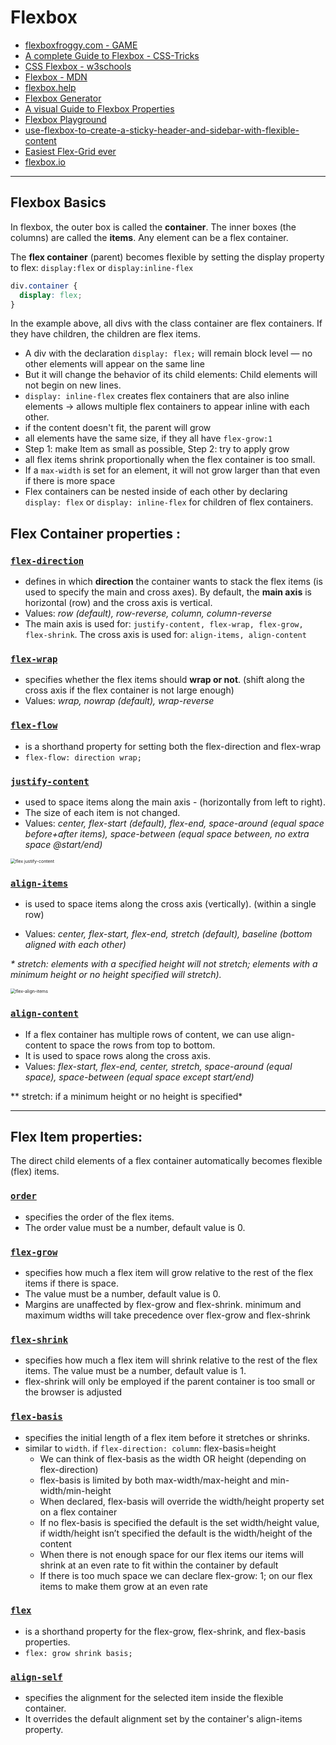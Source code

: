 
# Flexbox

- [flexboxfroggy.com - GAME](http://flexboxfroggy.com/#de)
- [A complete Guide to Flexbox - CSS-Tricks](https://css-tricks.com/snippets/css/a-guide-to-flexbox/)
- [CSS Flexbox - w3schools](https://www.w3schools.com/css/css3_flexbox.asp)
- [Flexbox - MDN](https://developer.mozilla.org/de/docs/Learn/CSS/CSS_layout/Flexbox)
- [flexbox.help](http://flexbox.help/)
- [Flexbox Generator](https://loading.io/flexbox/)
- [A visual Guide to Flexbox Properties](https://scotch.io/tutorials/a-visual-guide-to-css3-flexbox-properties)
- [Flexbox Playground](https://demos.scotch.io/visual-guide-to-css3-flexbox-flexbox-playground/demos/)
- [use-flexbox-to-create-a-sticky-header-and-sidebar-with-flexible-content](https://www.bitovi.com/blog/use-flexbox-to-create-a-sticky-header-and-sidebar-with-flexible-content)
- [Easiest Flex-Grid ever](https://www.taniarascia.com/easiest-flex-grid-ever/)
- [flexbox.io](https://www.flexbox.io/)

------

## Flexbox Basics

In flexbox, the outer box is called the **container**. The inner boxes (the columns) are called the **items**. Any element can be a flex container.

The **flex container** (parent) becomes flexible by setting the display property to flex: `display:flex` or `display:inline-flex`

```css
div.container {
  display: flex;
}
```

In the example above, all divs with the class container are flex containers. If they have children, the children are flex items.

- A div with the declaration `display: flex;` will remain block level — no other elements will appear on the same line
- But it will change the behavior of its child elements: Child elements will not begin on new lines.
- `display: inline-flex` creates flex containers that are also inline elements -> allows multiple flex containers to appear inline with each other.
- if the content doesn't fit, the parent will grow
- all elements have the same size, if they all have  `flex-grow:1`   
- Step 1: make Item as small as possible, Step 2: try to apply grow
- all flex items shrink proportionally when the flex container is too small.
- If a `max-width` is set for an element, it will not grow larger than that even if there is more space
- Flex containers can be nested inside of each other by declaring `display: flex` or `display: inline-flex` for children of flex containers.

## Flex Container properties :

### [`flex-direction`](https://www.w3schools.com/css/css3_flexbox_container.asp#flex-direction) 

- defines in which **direction** the container wants to stack the flex items (is used to specify the main and cross axes). By default, the **main axis** is horizontal (row) and the cross axis is vertical.
- Values: *row (default), row-reverse, column, column-reverse*
- The main axis is used for: `justify-content, flex-wrap, flex-grow, flex-shrink`. The cross axis is used for: `align-items, align-content`

### [`flex-wrap`](https://www.w3schools.com/css/css3_flexbox_container.asp#flex-wrap) 

- specifies whether the flex items should **wrap or not**. (shift along the cross axis if the flex container is not large enough)
- Values: *wrap, nowrap (default), wrap-reverse*

### [`flex-flow`](hhttps://www.w3schools.com/css/css3_flexbox_container.asp#flex-flow) 

- is a shorthand property for setting both the flex-direction and flex-wrap
- `flex-flow: direction wrap;`

### [`justify-content`](https://www.w3schools.com/css/css3_flexbox_container.asp#justify-content) 

- used to space items along the main axis - (horizontally from left to right). 
- The size of each item is not changed.
- Values: *center, flex-start (default), flex-end, space-around (equal space before+after items), space-between (equal space between, no extra space @start/end)*

<img src="./assets/flex-justify-content.png" alt="flex justify-content" style="zoom:50%;" />

### [`align-items`](https://www.w3schools.com/css/css3_flexbox_container.asp#align-items) 

- is used to space items along the cross axis (vertically). (within a single row)

- Values: *center, flex-start, flex-end, stretch (default), baseline (bottom aligned with each other)*

*\* stretch: elements with a specified height will not stretch; elements with a minimum height or no height specified will stretch).*

<img src="./assets/flex-align-items.png" alt="flex-align-items" style="zoom: 50%;" />

### [`align-content`](https://www.w3schools.com/css/css3_flexbox_container.asp#align-content) 

- If a flex container has multiple rows of content, we can use align-content to space the rows from top to bottom. 
- It is used to space rows along the cross axis.
- Values: *flex-start, flex-end, center, stretch, space-around (equal space), space-between (equal space except start/end)*

** stretch: if a minimum height or no height is specified*

------

## Flex Item properties:

The direct child elements of a flex container automatically becomes flexible (flex) items.

### [`order`](https://www.w3schools.com/css/css3_flexbox_items.asp#order) 

- specifies the order of the flex items. 
- The order value must be a number, default value is 0.

### [`flex-grow`](https://www.w3schools.com/css/css3_flexbox_items.asp#flex-grow) 

- specifies how much a flex item will grow relative to the rest of the flex items if there is space. 
- The value must be a number, default value is 0. 
- Margins are unaffected by flex-grow and flex-shrink.
  minimum and maximum widths will take precedence over flex-grow and flex-shrink

### [`flex-shrink`](https://www.w3schools.com/css/css3_flexbox_items.asp#flex-shrink) 

- specifies how much a flex item will shrink relative to the rest of the flex items. The value must be a number, default value is 1.
- flex-shrink will only be employed if the parent container is too small or the browser is adjusted

### [`flex-basis`](https://www.w3schools.com/css/css3_flexbox_items.asp#flex-basis) 

- specifies the initial length of a flex item before it stretches or shrinks.
- similar to `width`. if `flex-direction: column`: flex-basis=height
  - We can think of flex-basis as the width OR height (depending on flex-direction)
  - flex-basis is limited by both max-width/max-height and min-width/min-height
  - When declared, flex-basis will override the width/height property set on a flex container
  - If no flex-basis is specified the default is the set width/height value, if width/height isn’t specified the default is the width/height of the content
  - When there is not enough space for our flex items our items will shrink at an even rate to fit within the container by default
  - If there is too much space we can declare flex-grow: 1; on our flex items to make them grow at an even rate

### [`flex`](https://www.w3schools.com/css/css3_flexbox_items.asp#flex) 

- is a shorthand property for the flex-grow, flex-shrink, and flex-basis properties.
- `flex: grow shrink basis;`

### [`align-self`](https://www.w3schools.com/css/css3_flexbox_items.asp#align-self) 

- specifies the alignment for the selected item inside the flexible container.
-  It overrides the default alignment set by the container's align-items property. 

